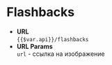 # Flashbacks

<ClientOnly>
<pic :link="`https://funpic-api.herokuapp.com/api/flashbacks?url=${$var.avatarExample}`" />
</ClientOnly>

- **URL**  
  `{{$var.api}}/flashbacks`
- **URL Params**  
  `url` - ссылка на изображение

<app-link :href="`https://funpic-api.herokuapp.com/api/flashbacks?url=${$var.avatarExample}`" text="Пример" />
